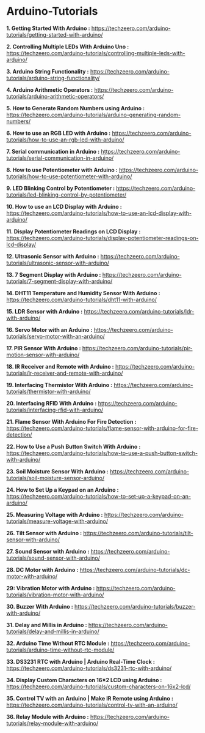# Arduino-Tutorials

**1. Getting Started With Arduino :** https://techzeero.com/arduino-tutorials/getting-started-with-arduino/

**2. Controlling Multiple LEDs With Arduino Uno :** https://techzeero.com/arduino-tutorials/controlling-multiple-leds-with-arduino/

**3. Arduino String Functionality :** https://techzeero.com/arduino-tutorials/arduino-string-functionality/

**4. Arduino Arithmetic Operators :** https://techzeero.com/arduino-tutorials/arduino-arithmetic-operators/

**5. How to Generate Random Numbers using Arduino :** https://techzeero.com/arduino-tutorials/arduino-generating-random-numbers/

**6. How to use an RGB LED with Arduino :** https://techzeero.com/arduino-tutorials/how-to-use-an-rgb-led-with-arduino/

**7. Serial communication in Arduino :** https://techzeero.com/arduino-tutorials/serial-communication-in-arduino/

**8. How to use Potentiometer with Arduino :** https://techzeero.com/arduino-tutorials/how-to-use-potentiometer-with-arduino/

**9. LED Blinking Control by Potentiometer :** https://techzeero.com/arduino-tutorials/led-blinking-control-by-potentiometer/

**10. How to use an LCD Display with Arduino :** https://techzeero.com/arduino-tutorials/how-to-use-an-lcd-display-with-arduino/

**11. Display Potentiometer Readings on LCD Display :** https://techzeero.com/arduino-tutorials/display-potentiometer-readings-on-lcd-display/

**12. Ultrasonic Sensor with Arduino :** https://techzeero.com/arduino-tutorials/ultrasonic-sensor-with-arduino/

**13. 7 Segment Display with Arduino :** https://techzeero.com/arduino-tutorials/7-segment-display-with-arduino/

**14. DHT11 Temperature and Humidity Sensor With Arduino :** https://techzeero.com/arduino-tutorials/dht11-with-arduino/

**15. LDR Sensor with Arduino :** https://techzeero.com/arduino-tutorials/ldr-with-arduino/

**16. Servo Motor with an Arduino :** https://techzeero.com/arduino-tutorials/servo-motor-with-an-arduino/

**17. PIR Sensor With Arduino :** https://techzeero.com/arduino-tutorials/pir-motion-sensor-with-arduino/

**18. IR Receiver and Remote with Arduino :** https://techzeero.com/arduino-tutorials/ir-receiver-and-remote-with-arduino/

**19. Interfacing Thermistor With Arduino :** https://techzeero.com/arduino-tutorials/thermistor-with-arduino/

**20. Interfacing RFID With Arduino :** https://techzeero.com/arduino-tutorials/interfacing-rfid-with-arduino/

**21. Flame Sensor With Arduino For Fire Detection :** https://techzeero.com/arduino-tutorials/flame-sensor-with-arduino-for-fire-detection/

**22. How to Use a Push Button Switch With Arduino :** https://techzeero.com/arduino-tutorials/how-to-use-a-push-button-switch-with-arduino/

**23. Soil Moisture Sensor With Arduino :** https://techzeero.com/arduino-tutorials/soil-moisture-sensor-arduino/

**24. How to Set Up a Keypad on an Arduino :** https://techzeero.com/arduino-tutorials/how-to-set-up-a-keypad-on-an-arduino/

**25. Measuring Voltage with Arduino :** https://techzeero.com/arduino-tutorials/measure-voltage-with-arduino/

**26. Tilt Sensor with Arduino :** https://techzeero.com/arduino-tutorials/tilt-sensor-with-arduino/

**27. Sound Sensor with Arduino :** https://techzeero.com/arduino-tutorials/sound-sensor-with-arduino/

**28. DC Motor with Arduino :** https://techzeero.com/arduino-tutorials/dc-motor-with-arduino/

**29: Vibration Motor with Arduino :** https://techzeero.com/arduino-tutorials/vibration-motor-with-arduino/

**30. Buzzer With Arduino :** https://techzeero.com/arduino-tutorials/buzzer-with-arduino/

**31. Delay and Millis in Arduino :** https://techzeero.com/arduino-tutorials/delay-and-millis-in-arduino/

**32. Arduino Time Without RTC Module :** https://techzeero.com/arduino-tutorials/arduino-time-without-rtc-module/

**33. DS3231 RTC with Arduino | Arduino Real-Time Clock :** https://techzeero.com/arduino-tutorials/ds3231-rtc-with-arduino/

**34. Display Custom Characters on 16×2 LCD using Arduino :** https://techzeero.com/arduino-tutorials/custom-characters-on-16x2-lcd/

**35. Control TV with an Arduino | Make IR Remote using Arduino :** https://techzeero.com/arduino-tutorials/control-tv-with-an-arduino/

**36. Relay Module with Arduino :** https://techzeero.com/arduino-tutorials/relay-module-with-arduino/
